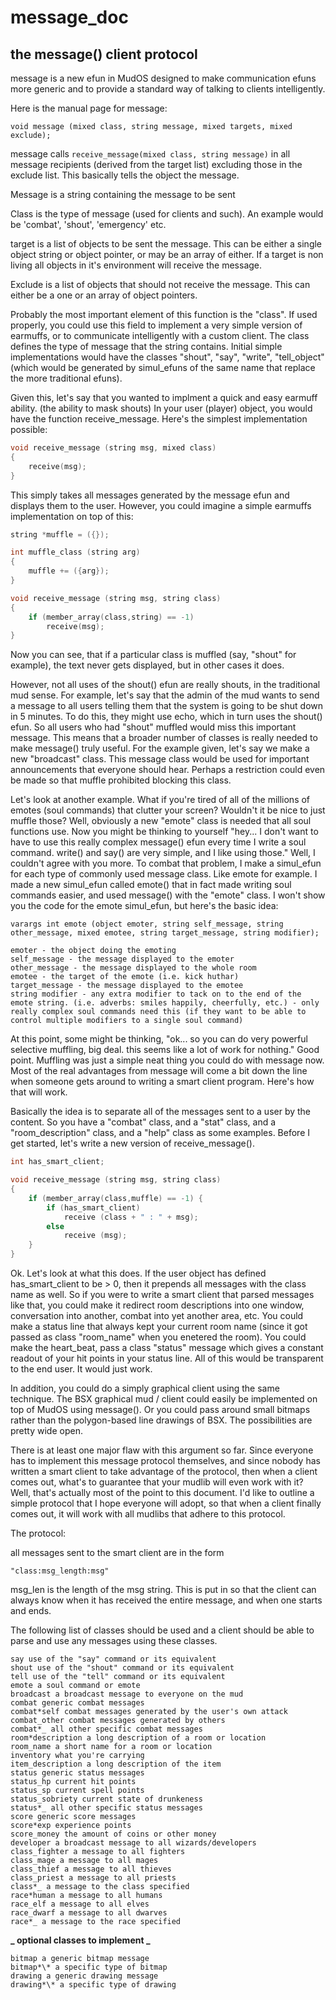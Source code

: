 # message_doc

## the message() client protocol

message is a new efun in MudOS designed to make communication efuns more
generic and to provide a standard way of talking to clients intelligently.

Here is the manual page for message:

    void message (mixed class, string message, mixed targets, mixed exclude);

message calls `receive_message(mixed class, string message)` in all message
recipients (derived from the target list) excluding those in the exclude list.
This basically tells the object the message.

Message is a string containing the message to be sent

Class is the type of message (used for clients and such). An example
would be 'combat', 'shout', 'emergency' etc.

target is a list of objects to be sent the message. This can be either a
single object string or object pointer, or may be an array of either.
If a target is non living all objects in it's environment will receive
the message.

Exclude is a list of objects that should not receive the message. This
can either be a one or an array of object pointers.

Probably the most important element of this function is the "class".
If used properly, you could use this field to implement a very simple
version of earmuffs, or to communicate intelligently with a custom
client. The class defines the type of message that the string
contains. Initial simple implementations would have the classes
"shout", "say", "write", "tell_object" (which would be generated by
simul_efuns of the same name that replace the more traditional efuns).

Given this, let's say that you wanted to implment a quick and easy
earmuff ability. (the ability to mask shouts) In your user (player)
object, you would have the function receive_message. Here's the
simplest implementation possible:

```c
void receive_message (string msg, mixed class)
{
    receive(msg);
}
```

This simply takes all messages generated by the message efun and
displays them to the user. However, you could imagine a simple
earmuffs implementation on top of this:

```c
string *muffle = ({});

int muffle_class (string arg)
{
    muffle += ({arg});
}

void receive_message (string msg, string class)
{
    if (member_array(class,string) == -1)
        receive(msg);
}
```

Now you can see, that if a particular class is muffled (say, "shout"
for example), the text never gets displayed, but in other cases it
does.

However, not all uses of the shout() efun are really shouts, in the
traditional mud sense. For example, let's say that the admin of the
mud wants to send a message to all users telling them that the system
is going to be shut down in 5 minutes. To do this, they might use
echo, which in turn uses the shout() efun. So all users who had
"shout" muffled would miss this important message. This means that a
broader number of classes is really needed to make message() truly
useful. For the example given, let's say we make a new "broadcast"
class. This message class would be used for important announcements
that everyone should hear. Perhaps a restriction could even be made
so that muffle prohibited blocking this class.

Let's look at another example. What if you're tired of all of the
millions of emotes (soul commands) that clutter your screen? Wouldn't
it be nice to just muffle those? Well, obviously a new "emote" class
is needed that all soul functions use. Now you might be thinking to
yourself "hey... I don't want to have to use this really complex
message() efun every time I write a soul command. write() and say()
are very simple, and I like using those." Well, I couldn't agree with
you more. To combat that problem, I make a simul_efun for each type
of commonly used message class. Like emote for example. I made a new
simul_efun called emote() that in fact made writing soul commands
easier, and used message() with the "emote" class. I won't show you
the code for the emote simul_efun, but here's the basic idea:

    varargs int emote (object emoter, string self_message, string
    other_message, mixed emotee, string target_message, string modifier);

    emoter - the object doing the emoting
    self_message - the message displayed to the emoter
    other_message - the message displayed to the whole room
    emotee - the target of the emote (i.e. kick huthar)
    target_message - the message displayed to the emotee
    string modifier - any extra modifier to tack on to the end of the
    emote string. (i.e. adverbs: smiles happily, cheerfully, etc.) - only
    really complex soul commands need this (if they want to be able to
    control multiple modifiers to a single soul command)

At this point, some might be thinking, "ok... so you can do very
powerful selective muffling, big deal. this seems like a lot of work
for nothing." Good point. Muffling was just a simple neat thing you
could do with message now. Most of the real advantages from message
will come a bit down the line when someone gets around to writing a
smart client program. Here's how that will work.

Basically the idea is to separate all of the messages sent to a user
by the content. So you have a "combat" class, and a "stat" class, and
a "room_description" class, and a "help" class as some examples.
Before I get started, let's write a new version of receive_message().

```c
int has_smart_client;

void receive_message (string msg, string class)
{
    if (member_array(class,muffle) == -1) {
        if (has_smart_client)
            receive (class + " : " + msg);
        else
            receive (msg);
    }
}
```

Ok. Let's look at what this does. If the user object has defined
has_smart_client to be > 0, then it prepends all messages with the
class name as well. So if you were to write a smart client that
parsed messages like that, you could make it redirect room
descriptions into one window, conversation into another, combat into
yet another area, etc. You could make a status line that always kept
your current room name (since it got passed as class "room_name" when
you enetered the room). You could make the heart_beat, pass a class
"status" message which gives a constant readout of your hit points in
your status line. All of this would be transparent to the end user.
It would just work.

In addition, you could do a simply graphical client using the same
technique. The BSX graphical mud / client could easily be implemented
on top of MudOS using message(). Or you could pass around small
bitmaps rather than the polygon-based line drawings of BSX. The
possibilities are pretty wide open.

There is at least one major flaw with this argument so far. Since
everyone has to implement this message protocol themselves, and since
nobody has written a smart client to take advantage of the protocol,
then when a client comes out, what's to guarantee that your mudlib
will even work with it? Well, that's actually most of the point to
this document. I'd like to outline a simple protocol that I hope
everyone will adopt, so that when a client finally comes out, it will
work with all mudlibs that adhere to this protocol.

The protocol:

all messages sent to the smart client are in the form

    "class:msg_length:msg"

msg_len is the length of the msg string. This is put in so that the
client can always know when it has received the entire message, and
when one starts and ends.

The following list of classes should be used and a client should be
able to parse and use any messages using these classes.

    say use of the "say" command or its equivalent
    shout use of the "shout" command or its equivalent
    tell use of the "tell" command or its equivalent
    emote a soul command or emote
    broadcast a broadcast message to everyone on the mud
    combat generic combat messages
    combat*self combat messages generated by the user's own attack
    combat_other combat messages generated by others
    combat*_ all other specific combat messages
    room*description a long description of a room or location
    room_name a short name for a room or location
    inventory what you're carrying
    item_description a long description of the item
    status generic status messages
    status_hp current hit points
    status_sp current spell points
    status_sobriety current state of drunkeness
    status*_ all other specific status messages
    score generic score messages
    score*exp experience points
    score_money the amount of coins or other money
    developer a broadcast message to all wizards/developers
    class_fighter a message to all fighters
    class_mage a message to all mages
    class_thief a message to all thieves
    class_priest a message to all priests
    class*_ a message to the class specified
    race*human a message to all humans
    race_elf a message to all elves
    race_dwarf a message to all dwarves
    race*_ a message to the race specified

**_ optional classes to implement _**

    bitmap a generic bitmap message
    bitmap*\* a specific type of bitmap
    drawing a generic drawing message
    drawing*\* a specific type of drawing

